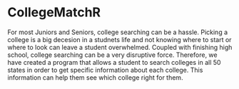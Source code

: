 # CollegeMatchR
For most Juniors and Seniors, college searching can be a hassle. Picking a college is a big decesion in a studnets life and not 
knowing where to start or where to look can leave a student overwhelmed. Coupled with finishing high school, college searching can be
a very disruptive force. Therefore, we have created a program that allows a student to search colleges in all 50 states in order to get 
specific information about each college. This information can help them see which college right for them. 

